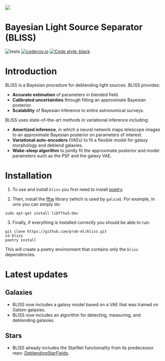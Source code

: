 ![](http://portal.nersc.gov/project/dasrepo/celeste/sample_sky.jpg)


Bayesian Light Source Separator (BLISS)
========================================
![tests](https://github.com/applied-bayes/bliss/workflows/tests/badge.svg)
[![codecov.io](https://codecov.io/gh/prob-ml/bliss/branch/master/graphs/badge.svg?branch=master&token=Jgzv0gn3rA)](http://codecov.io/github/prob-ml/bliss?branch=master)
[![Code style: black](https://img.shields.io/badge/code%20style-black-000000.svg)](https://github.com/psf/black)

# Introduction

BLISS is a Bayesian procedure for deblending light sources. BLISS provides:
  - __Accurate estimation__ of parameters in blended field.
  - __Calibrated uncertainties__ through fitting an approximate Bayesian posterior.
  - __Scalability__ of Bayesian inference to entire astronomical surveys.

BLISS uses state-of-the-art methods in variational inference including:
  - __Amortized inference__, in which a neural network maps telescope images to an approximate Bayesian posterior on parameters of interest.
  - __Variational auto-encoders__ (VAEs) to fit a flexible model for galaxy morphology and deblend galaxies.
  - __Wake-sleep algorithm__ to jointly fit the approximate posterior and model parameters such as the PSF and the galaxy VAE.

# Installation

1. To use and install `bliss` you first need to install [poetry](https://python-poetry.org/docs/).

2. Then, install the [fftw](http://www.fftw.org) library (which is used by `galsim`). For example, in unix you can simply do:

```
sudo apt-get install libfftw3-dev
```

3. Finally, if everything is installed correctly you should be able to run:

```
git clone https://github.com/prob-ml/bliss.git
cd bliss
poetry install
```

This will create a poetry environment that contains only the `bliss` dependencies.

# Latest updates
## Galaxies
   - BLISS now includes a galaxy model based on a VAE that was trained on Galsim galaxies.
   - BLISS now includes an algorithm for detecting, measuring, and deblending galaxies.

## Stars
   - BLISS already includes the StarNet functionality from its predecessor repo: [DeblendingStarFields](https://github.com/Runjing-Liu120/DeblendingStarfields).
